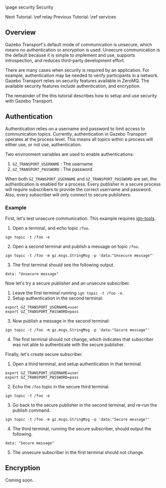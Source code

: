 \page security Security

Next Tutorial: \ref relay
Previous Tutorial: \ref services

## Overview

Gazebo Transport's default mode of communication is unsecure, which means
no authentication or encryption is used. Unsecure communication is the
default because it is simple to implement and use, supports introspection,
and reduces third-party development effort.

There are many cases when security is required by an application. For
example, authentication may be needed to verify participants in a network.
Gazebo Transport relies on security features available in ZeroMQ. The
available security features include authentication, and encryption.  

The remainder of the this tutorial describes how to setup and use security
with Gazebo Transport.

## Authentication

Authentication relies on a username and password to limit access to
communication topics. Currently, authentication in Gazebo Transport
operates at the process level. This means all topics within a process will
either use, or not use, authentication.

Two environment variables are used to enable authentications:

1. `GZ_TRANSPORT_USERNAME` : The username
2. `GZ_TRANSPORT_PASSWORD` : The password 

When both `GZ_TRANSPORT_USERNAME` and `GZ_TRANSPORT_PASSWORD` are set,
the authentication is enabled for a process. Every publisher in a secure
process will require subscribers to provide the correct username and
password. Also, every subscriber will only connect to secure publishers.

### Example

First, let's test unsecure communication. This example requires
[ign-tools](https://github.com/gazebosim/gz-tools).

1. Open a terminal, and echo topic `/foo`.
```
ign topic -t /foo -e
```
2. Open a second terminal and publish a message on topic `/foo`.
```
ign topic -t /foo -m gz.msgs.StringMsg -p 'data:"Unsecure message"'
```
3. The first terminal should see the following output.
```
data: "Unsecure message"
```

Now let's try a secure publisher and an unsecure subscriber.

1. Leave the first terminal running `ign topic -t /foo -e`.
2. Setup authentication in the second terminal:
```
export GZ_TRANSPORT_USERNAME=user
export GZ_TRANSPORT_PASSWORD=pass
```
3. Now publish a message in the second terminal:
```
ign topic -t /foo -m gz.msgs.StringMsg -p 'data:"Secure message"'
```
4. The first terminal should not change, which indicates that subscriber was
   not able to authenticate with the secure publisher.

Finally, let's create secure subscriber.

1. Open a third terminal, and setup authentication in that terminal.
```
export GZ_TRANSPORT_USERNAME=user
export GZ_TRANSPORT_PASSWORD=pass
```
2. Echo the `/foo` topic in the secure third terminal.
```
ign topic -t /foo -e
```
3. Go back to the secure publisher in the second terminal, and re-run the
   publish command.
```
ign topic -t /foo -m gz.msgs.StringMsg -p 'data:"Secure message"'
```
4. The third terminal, running the secure subscriber, should output the
   following.
```
data: "Secure message"
```
5. The unsecure subscriber in the first terminal should not change.

## Encryption

Coming soon.
